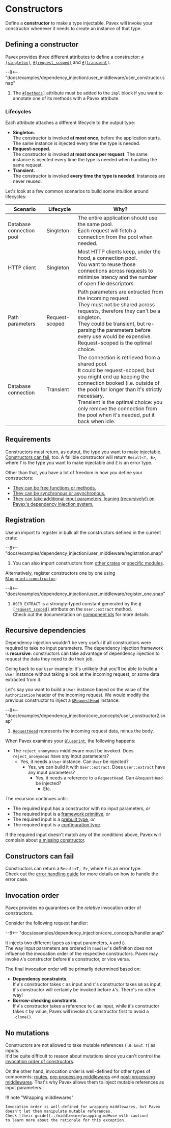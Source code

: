 # Constructors

Define a **constructor** to make a type injectable.
Pavex will invoke your constructor whenever it needs to create an instance of that type.

## Defining a constructor

Pavex provides three different attributes to define a constructor: [`#[singleton]`][singleton_attr], [`#[request_scoped]`][request_scoped_attr] and [`#[transient]`][transient_attr].

--8<-- "docs/examples/dependency_injection/user_middleware/user_constructor.snap"

1. The [`#[methods]`][methods_attr] attribute must be added to the `impl` block if you want to annotate one of its methods with a Pavex attribute.

### Lifecycles

Each attribute attaches a different lifecycle to the output type:

- **Singleton.**\
  The constructor is invoked **at most once**, before the application starts.
  The same instance is injected every time the type is needed.
- **Request-scoped.**\
  The constructor is invoked **at most once per request**.
  The same instance is injected every time the type is needed when handling the same request.
- **Transient.**\
  The constructor is invoked **every time the type is needed**.
  Instances are never reused.

Let's look at a few common scenarios to build some intuition around lifecycles:

| Scenario                 | Lifecycle      | Why?                                                                                                                                                                                                                                                                                                                              |
| ------------------------ | -------------- | --------------------------------------------------------------------------------------------------------------------------------------------------------------------------------------------------------------------------------------------------------------------------------------------------------------------------------- |
| Database connection pool | Singleton      | The entire application should use the same pool. <br/>Each request will fetch a connection from the pool when needed.                                                                                                                                                                                                             |
| HTTP client              | Singleton      | Most HTTP clients keep, under the hood, a connection pool. <br/>You want to reuse those connections across requests to minimise latency and the number of open file descriptors.                                                                                                                                                  |
| Path parameters          | Request-scoped | Path parameters are extracted from the incoming request. <br/> They must not be shared across requests, therefore they can't be a singleton.<br/> They could be transient, but re-parsing the parameters before every use would be expensive.<br/>Request-scoped is the optimal choice.                                           |
| Database connection      | Transient      | The connection is retrieved from a shared pool.<br/>It could be request-scoped, but you might end up keeping the connection booked (i.e. outside of the pool) for longer than it's strictly necessary.<br/>Transient is the optimal choice: you only remove the connection from the pool when it's needed, put it back when idle. |

## Requirements

Constructors must return, as output, the type you want to make injectable.\
[Constructors can fail](#constructors-can-fail), too. A fallible constructor will return `Result<T, E>`, where `T` is the type you want to make injectable and `E` is an error type.

Other than that, you have a lot of freedom in how you define your constructors:

- [They can be free functions or methods.](/guide/attributes/functions_and_methods.md)
- [They can be synchronous or asynchronous.](/guide/attributes/sync_or_async.md)
- [They can take additional input parameters, leaning (recursively!) on Pavex's dependency injection system.](#recursive-dependencies)

## Registration

Use an import to register in bulk all the constructors defined in the current crate:

--8<-- "docs/examples/dependency_injection/user_middleware/registration.snap"

1. You can also import constructors from [other crates][import_other_crates] or [specific modules][import_specific_modules].

Alternatively, register constructors one by one using [`Blueprint::constructor`][Blueprint::constructor]:

--8<-- "docs/examples/dependency_injection/user_middleware/register_one.snap"

1. `USER_EXTRACT` is a strongly-typed constant generated by the [`#[request_scoped]`][request_scoped_attr] attribute on the `User::extract` method.\
   Check out the documentation on [component ids](/guide/attributes/component_id.md) for more details.

## Recursive dependencies

Dependency injection wouldn't be very useful if all constructors were required to take no input parameters.
The dependency injection framework is **recursive**: constructors can take advantage of dependency injection
to request the data they need to do their job.

Going back to our `User` example: it's unlikely that you'll be able to build a `User` instance without
taking a look at the incoming request, or some data extracted from it.

Let's say you want to build a `User` instance based on the value of the `Authorization` header
of the incoming request. We would modify the previous constructor to inject a [`&RequestHead`][RequestHead] instance:

--8<-- "docs/examples/dependency_injection/core_concepts/user_constructor2.snap"

1. [`RequestHead`][RequestHead] represents the incoming request data, minus the body.

When Pavex examines your [`Blueprint`][Blueprint], the following happens:

- The `reject_anonymous` middleware must be invoked. Does `reject_anonymous` have any input parameters?
  - Yes, it needs a `User` instance. Can `User` be injected?
    - Yes, we can build it with `User::extract`. Does `User::extract` have any input parameters?
      - Yes, it needs a reference to a `RequestHead`. Can `&RequestHead` be injected?
        - Etc.

The recursion continues until:

- The required input has a constructor with no input parameters, _or_
- The required input is a [framework primitive](framework_primitives.md), _or_
- The required input is a [prebuilt type](prebuilt_types.md), _or_
- The required input is a [configuration type](../configuration/index.md).

If the required input doesn't match any of the conditions above, Pavex will complain about
[a missing constructor](../../getting_started/quickstart/dependency_injection.md#missing-constructor).

## Constructors can fail

Constructors can return a `Result<T, E>`, where `E` is an error type.\
Check out the [error handling guide](../errors/error_handlers.md) for more details on how to handle the error case.

## Invocation order

Pavex provides no guarantees on the _relative_ invocation order of constructors.

Consider the following request handler:

--8<-- "docs/examples/dependency_injection/core_concepts/handler.snap"

It injects two different types as input parameters, `A` and `B`.\
The way input parameters are ordered in `handler`'s definition does not influence the invocation order
of the respective constructors. Pavex may invoke `A`'s constructor before `B`'s constructor,
or vice versa.

The final invocation order will be primarily determined based on:

- **Dependency constraints**.\
  If `A`'s constructor takes `C` as input and `C`'s constructor takes `&B` as input,
  `B`'s constructor will certainly be invoked before `A`'s. There's no other way!
- **Borrow-checking constraints**.\
  If `A`'s constructor takes a reference to `C` as input, while `B`'s constructor takes `C` by value,
  Pavex will invoke `A`'s constructor first to avoid a `.clone()`.

## No mutations

Constructors are not allowed to take mutable references (i.e. `&mut T`) as inputs.\
It'd be quite difficult to reason about mutations since you can't control the
[invocation order of constructors](#invocation-order).

On the other hand, invocation order is well-defined for other types of components:
[routes](../routing/index.md),
[pre-processing middlewares](../middleware/pre_processing.md) and
[post-processing middlewares](../middleware/post_processing.md).
That's why Pavex allows them to inject mutable references as input parameters.

!!! note "Wrapping middlewares"

    Invocation order is well-defined for wrapping middlewares, but Pavex
    doesn't let them manipulate mutable references.  
    Check [their guide](../middleware/wrapping.md#use-with-caution) 
    to learn more about the rationale for this exception.

[Blueprint]: /api_reference/pavex/struct.Blueprint.html
[Blueprint::constructor]: /api_reference/pavex/struct.Blueprint.html#method.constructor
[RequestHead]: /api_reference/pavex/request/struct.RequestHead.html
[server SDK crate]: ../project_structure/server_sdk.md
[singleton_attr]: /api_reference/pavex/attr.singleton.html
[request_scoped_attr]: /api_reference/pavex/attr.request_scoped.html
[transient_attr]: /api_reference/pavex/attr.transient.html
[methods_attr]: /api_reference/pavex/attr.methods.html
[import_other_crates]: /api_reference/pavex/struct.Blueprint.html#dependencies
[import_specific_modules]: /api_reference/pavex/struct.Blueprint.html#specific-modules

